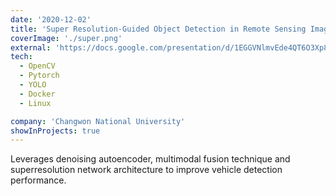 ```yaml
---
date: '2020-12-02'
title: 'Super Resolution-Guided Object Detection in Remote Sensing Imagery'
coverImage: './super.png'
external: 'https://docs.google.com/presentation/d/1EGGVNlmvEde4QT6O3Xp84NbFhZUEafzkMQRe-leDw1I/edit#slide=id.p'
tech:
  - OpenCV
  - Pytorch
  - YOLO
  - Docker
  - Linux

company: 'Changwon National University'
showInProjects: true
---
```


Leverages denoising autoencoder, multimodal fusion technique and superresolution network architecture to improve vehicle detection performance.

